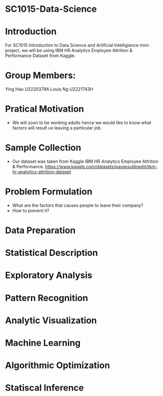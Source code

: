 # SC1015-Data-Science

# Introduction
For SC1015 Introduction to Data Science and Artificial Intelligience mini-project, we will be using IBM HR Analytics Employee Attrition & Performance Dataset 
from Kaggle.

# Group Members:
Ying Hao U2220379A
Louis Ng  U2221743H

# Pratical Motivation
- We will soon to be working adults hence we would like to know what factors will result us leaving a particular job.

# Sample Collection
- Our dataset was taken from Kaggle IBM HR Analytics Employee Attrition & Performance.
https://www.kaggle.com/datasets/pavansubhasht/ibm-hr-analytics-attrition-dataset

# Problem Formulation
- What are the factors that causes people to leave their company?
- How to prevent it?

# Data Preparation

# Statistical Description

# Exploratory Analysis

# Pattern Recognition

# Analytic Visualization

# Machine Learning

# Algorithmic Optimization

# Statiscal Inference
